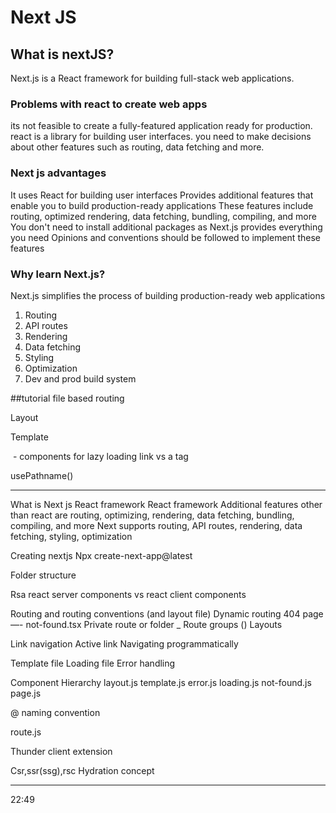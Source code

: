 # Next JS

## What is nextJS?
Next.js is a React framework for building full-stack web applications.

### Problems with react to create web apps
its not feasible to create a fully-featured application ready for production.
react is a library for building user interfaces.
you need to make decisions about other features such as routing, data fetching and more.

### Next js advantages
It uses React for building user interfaces
Provides additional features that enable you to build production-ready applications
These features include routing, optimized rendering, data fetching, bundling,
compiling, and more
You don't need to install additional packages as Next.js provides everything you
need
Opinions and conventions should be followed to implement these features

### Why learn Next.js?
Next.js simplifies the process of building production-ready web applications
1. Routing
2. API routes
3. Rendering
4. Data fetching
5. Styling
6. Optimization
7. Dev and prod build system





##tutorial
file based routing

Layout

Template

<Image> - components for lazy loading
link vs a tag

usePathname()




--------------------------------------

What is Next js
React framework
React framework
Additional features other than react are routing, optimizing, rendering, data fetching, bundling, compiling, and more
Next supports routing, API routes, rendering, data fetching, styling, optimization

Creating nextjs
Npx create-next-app@latest

Folder structure

Rsa react server components vs react client components 

Routing  and routing conventions (and layout file)
Dynamic routing
404 page —-  not-found.tsx
Private route or folder _
 Route groups ()
Layouts

Link navigation
Active link
Navigating programmatically

Template file
Loading file
Error handling

Component Hierarchy
layout.js
template.js
error.js
loading.js
not-found.js
page.js

@ naming convention

route.js

Thunder client extension


Csr,ssr(ssg),rsc
Hydration concept


-------

22:49